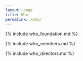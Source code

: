 ```yaml
---
layout: page
title: Who
permalink: /who/
---
```


{% include who_foundation.md %}

{% include who_members.md %}

{% include who_directors.md %}
